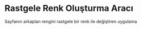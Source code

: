 # Rastgele Renk Oluşturma Aracı
 Sayfanın arkaplan rengini rastgele bir renk ile değiştiren uygulama
